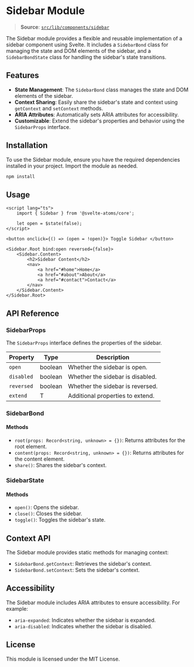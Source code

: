 # Sidebar Module

> **Source**: [`src/lib/components/sidebar`](../../src/lib/components/sidebar)

The Sidebar module provides a flexible and reusable implementation of a sidebar component using Svelte. It includes a `SidebarBond` class for managing the state and DOM elements of the sidebar, and a `SidebarBondState` class for handling the sidebar's state transitions.

## Features

- **State Management**: The `SidebarBond` class manages the state and DOM elements of the sidebar.
- **Context Sharing**: Easily share the sidebar's state and context using `getContext` and `setContext` methods.
- **ARIA Attributes**: Automatically sets ARIA attributes for accessibility.
- **Customizable**: Extend the sidebar's properties and behavior using the `SidebarProps` interface.

## Installation

To use the Sidebar module, ensure you have the required dependencies installed in your project. Import the module as needed.

```bash
npm install
```

## Usage

```svelte
<script lang="ts">
	import { Sidebar } from '@svelte-atoms/core';

	let open = $state(false);
</script>

<button onclick={() => (open = !open)}> Toggle Sidebar </button>

<Sidebar.Root bind:open reversed={false}>
	<Sidebar.Content>
		<h2>Sidebar Content</h2>
		<nav>
			<a href="#home">Home</a>
			<a href="#about">About</a>
			<a href="#contact">Contact</a>
		</nav>
	</Sidebar.Content>
</Sidebar.Root>
```

## API Reference

### SidebarProps

The `SidebarProps` interface defines the properties of the sidebar.

| Property   | Type    | Description                      |
| ---------- | ------- | -------------------------------- |
| `open`     | boolean | Whether the sidebar is open.     |
| `disabled` | boolean | Whether the sidebar is disabled. |
| `reversed` | boolean | Whether the sidebar is reversed. |
| `extend`   | T       | Additional properties to extend. |

### SidebarBond

#### Methods

- `root(props: Record<string, unknown> = {})`: Returns attributes for the root element.
- `content(props: Record<string, unknown> = {})`: Returns attributes for the content element.
- `share()`: Shares the sidebar's context.

### SidebarState

#### Methods

- `open()`: Opens the sidebar.
- `close()`: Closes the sidebar.
- `toggle()`: Toggles the sidebar's state.

## Context API

The Sidebar module provides static methods for managing context:

- `SidebarBond.getContext`: Retrieves the sidebar's context.
- `SidebarBond.setContext`: Sets the sidebar's context.

## Accessibility

The Sidebar module includes ARIA attributes to ensure accessibility. For example:

- `aria-expanded`: Indicates whether the sidebar is expanded.
- `aria-disabled`: Indicates whether the sidebar is disabled.

## License

This module is licensed under the MIT License.
